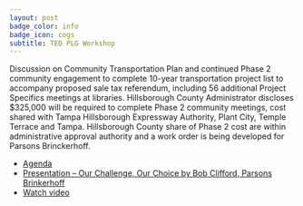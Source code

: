 ```yaml
---
layout: post
badge_color: info
badge_icon: cogs
subtitle: TED PLG Workshop
---
```


Discussion on Community Transportation Plan and continued Phase 2 community engagement to complete 10-year transportation project list to accompany proposed sale tax referendum, including 56 additional Project Specifics meetings at libraries. Hillsborough County Administrator discloses $325,000 will be required to complete Phase 2 community meetings, cost shared with Tampa Hillsborough Expressway Authority, Plant City, Temple Terrace and Tampa. Hillsborough County share of Phase 2 cost are within administrative approval authority and a work order is being developed for Parsons Brinckerhoff.

* [Agenda](http://hillsboroughcounty.org/DocumentCenter/View/16189 )
* [Presentation – Our Challenge, Our Choice by Bob Clifford, Parsons Brinkerhoff](http://www.hillsboroughcounty.org/DocumentCenter/View/16801 )
* [Watch video](http://65.49.32.144/Hillsborough/217af75f-e379-4d64-8131-0c2ca8c602ff/TED%20Policy%20Group%2007%2016%202015/presentation_file/mgpresenter.html?Stream=low )
